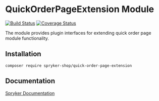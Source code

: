 # QuickOrderPageExtension Module
[![Build Status](https://travis-ci.org/spryker-shop/quick-order-page-extension.svg)](https://travis-ci.org/spryker-shop/quick-order-page-extension)
[![Coverage Status](https://coveralls.io/repos/github/spryker-shop/quick-order-page-extension/badge.svg)](https://coveralls.io/github/spryker-shop/quick-order-page-extension)

The module provides plugin interfaces for extending quick order page module functionality.

## Installation

```
composer require spryker-shop/quick-order-page-extension
```

## Documentation

[Spryker Documentation](https://academy.spryker.com/developing_with_spryker/module_guide/modules.html)
